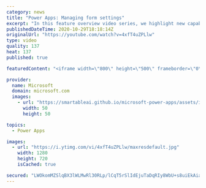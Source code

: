 ```yaml
---
category: news
title: "Power Apps: Managing form settings"
excerpt: "In this feature overview video series, we highlight new capabilities included in the latest update to Microsoft Power Apps.  Improvements to Microsoft Power Apps for managing form settings and events allow users to set various features on a form in the new modern designer.   Get the most out of Power"
publishedDateTime: 2020-10-29T18:18:14Z
originalUrl: "https://youtube.com/watch?v=4xfT4uZPLlw"
type: video
quality: 137
heat: 137
published: true

featuredContent: "<iframe width=\"800\" height=\"500\" frameborder=\"0\" src=\"https://www.youtube.com/embed/4xfT4uZPLlw\" allow=\"accelerometer; autoplay; encrypted-media; gyroscope; picture-in-picture\" allowfullscreen></iframe>"

provider:
  name: Microsoft
  domain: microsoft.com
  images:
    - url: "https://smartableai.github.io/microsoft-power-apps/assets/images/organizations/microsoft.com-50x50.jpg"
      width: 50
      height: 50

topics:
  - Power Apps

images:
  - url: "https://i.ytimg.com/vi/4xfT4uZPLlw/maxresdefault.jpg"
    width: 1280
    height: 720
    isCached: true

secured: "LWOkomMZSlqBX3lWLMwRl30RLp/lCqT5rSlIdEjuTaDqRIy8WbU+s8uiEkAiaqGmingLr5MS0r/Gz+M29Jf5Rhveo5x1cCIm75OSTwFk1Me84rCPj+z4QPfHSCbaiqQxlAeRU4lpuZQOtEteBvitw2esZgvo0CAOK3nLYRi3SS16BFvx/5BXuq1cy+YnOtzS/fa4aXESnqMqErYvZ9QVoAe+VO2/ReY+R8vsJk2OJ6euz2iBhFOQYCl+tJcNnp3+IweFhFirGFWg6IXwYAg8JWPr+rMtcLw4tAHIt9W8Cuuyx3gLECR4tBn8FPyp6uU3RXR6KbQEWhCyYUqEXtrC1G7oxvLiwkHOu0mLlIAFMbOYgjDvftCtsH6lVIuT9maJYl1AOLp++thNurwQIHccJX9nu/T1ehfy4gD278jIgbyn91Kqz/HbuLxDPJKt0SZt;WShzuV7PL1st0lXoR9WYPw=="
---
```


